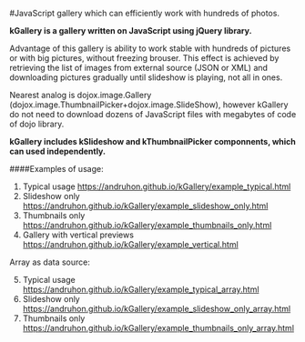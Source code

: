 #JavaScript gallery which can efficiently work with hundreds of photos.

**kGallery is a gallery written on JavaScript using jQuery library.**

Advantage of this gallery is ability to work stable with hundreds of pictures or with big pictures, without freezing brouser. This effect is achieved by retrieving the list of images from external source (JSON or XML) and downloading pictures gradually until slideshow is playing, not all in ones.


Nearest analog is dojox.image.Gallery (dojox.image.ThumbnailPicker+dojox.image.SlideShow), however kGallery do not need to download dozens of JavaScript files with megabytes of code of dojo library.

**kGallery includes kSlideshow and kThumbnailPicker componnents, which can used independently.**

####Examples of usage:
1. Typical usage https://andruhon.github.io/kGallery/example_typical.html
2. Slideshow only https://andruhon.github.io/kGallery/example_slideshow_only.html
3. Thumbnails only https://andruhon.github.io/kGallery/example_thumbnails_only.html
4. Gallery with vertical previews https://andruhon.github.io/kGallery/example_vertical.html

Array as data source:

5. Typical usage https://andruhon.github.io/kGallery/example_typical_array.html
6. Slideshow only https://andruhon.github.io/kGallery/example_slideshow_only_array.html
7. Thumbnails only https://andruhon.github.io/kGallery/example_thumbnails_only_array.html
